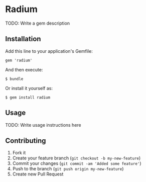 # Radium

TODO: Write a gem description

## Installation

Add this line to your application's Gemfile:

    gem 'radium'

And then execute:

    $ bundle

Or install it yourself as:

    $ gem install radium

## Usage

TODO: Write usage instructions here

## Contributing

1. Fork it
2. Create your feature branch (`git checkout -b my-new-feature`)
3. Commit your changes (`git commit -am 'Added some feature'`)
4. Push to the branch (`git push origin my-new-feature`)
5. Create new Pull Request
